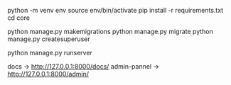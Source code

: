 python -m venv env
source env/bin/activate
pip install -r requirements.txt
cd core

python manage.py makemigrations
python manage.py migrate
python manage.py createsuperuser

python manage.py runserver

docs -> http://127.0.0.1:8000/docs/
admin-pannel -> http://127.0.0.1:8000/admin/

